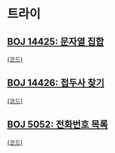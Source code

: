 # 트라이

## [BOJ 14425: 문자열 집합](https://www.acmicpc.net/problem/14425)
[(코드)](https://github.com/DJ-archive/Algorithm-DataStructure/blob/main/0minyoung0/algorithm/31_트라이/Boj14425.java)

## [BOJ 14426: 접두사 찾기](https://www.acmicpc.net/problem/14426)
[(코드)](https://github.com/DJ-archive/Algorithm-DataStructure/blob/main/0minyoung0/algorithm/31_트라이/Boj14426.java)

## [BOJ 5052: 전화번호 목록](https://www.acmicpc.net/problem/5052)
[(코드)](https://github.com/DJ-archive/Algorithm-DataStructure/blob/main/0minyoung0/algorithm/31_트라이/Boj5052.java)